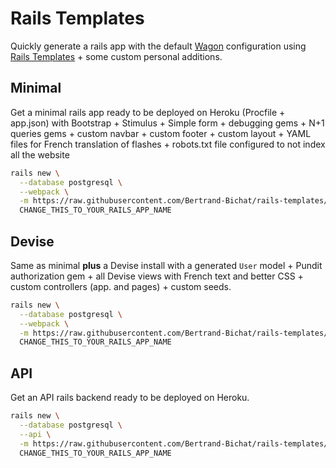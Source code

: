 # Rails Templates

Quickly generate a rails app with the default [Wagon](https://www.lewagon.com) configuration
using [Rails Templates](http://guides.rubyonrails.org/rails_application_templates.html) +
some custom personal additions.


## Minimal

Get a minimal rails app ready to be deployed on Heroku (Procfile + app.json) with Bootstrap + Stimulus + Simple form +
debugging gems + N+1 queries gems + custom navbar + custom footer + custom layout +
YAML files for French translation of flashes +
robots.txt file configured to not index all the website

```bash
rails new \
  --database postgresql \
  --webpack \
  -m https://raw.githubusercontent.com/Bertrand-Bichat/rails-templates/master/minimal.rb \
  CHANGE_THIS_TO_YOUR_RAILS_APP_NAME
```

## Devise

Same as minimal **plus** a Devise install with a generated `User` model +
Pundit authorization gem + all Devise views with French text and better CSS +
custom controllers (app. and pages) + custom seeds.

```bash
rails new \
  --database postgresql \
  --webpack \
  -m https://raw.githubusercontent.com/Bertrand-Bichat/rails-templates/master/devise.rb \
  CHANGE_THIS_TO_YOUR_RAILS_APP_NAME
```

## API

Get an API rails backend ready to be deployed on Heroku.

```bash
rails new \
  --database postgresql \
  --api \
  -m https://raw.githubusercontent.com/Bertrand-Bichat/rails-templates/master/api.rb \
  CHANGE_THIS_TO_YOUR_RAILS_APP_NAME
```
